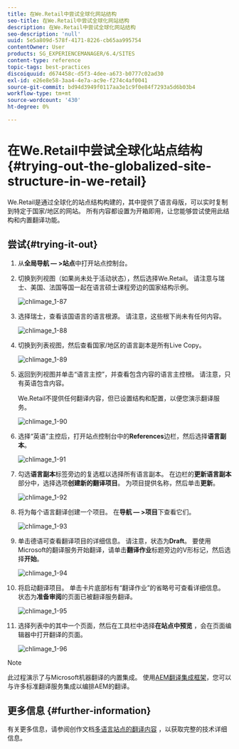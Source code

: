 ```yaml
---
title: 在We.Retail中尝试全球化网站结构
seo-title: 在We.Retail中尝试全球化网站结构
description: 在We.Retail中尝试全球化网站结构
seo-description: 'null'
uuid: 5e5a809d-578f-4171-8226-cb65aa995754
contentOwner: User
products: SG_EXPERIENCEMANAGER/6.4/SITES
content-type: reference
topic-tags: best-practices
discoiquuid: d674458c-d5f3-4dee-a673-b0777c02ad30
exl-id: e26e8e58-3aa4-4e7a-ac9e-f274c4af0041
source-git-commit: bd94d3949f0117aa3e1c9f0e84f7293a5d6b03b4
workflow-type: tm+mt
source-wordcount: '430'
ht-degree: 0%

---
```


# 在We.Retail中尝试全球化站点结构{#trying-out-the-globalized-site-structure-in-we-retail}

We.Retail是通过全球化的站点结构构建的，其中提供了语言母版，可以实时复制到特定于国家/地区的网站。 所有内容都设置为开箱即用，让您能够尝试使用此结构和内置翻译功能。

## 尝试{#trying-it-out}

1. 从&#x200B;**全局导航 — >站点**&#x200B;中打开站点控制台。
1. 切换到列视图（如果尚未处于活动状态），然后选择We.Retail。 请注意与瑞士、美国、法国等国一起在语言硕士课程旁边的国家结构示例。

   ![chlimage_1-87](assets/chlimage_1-87.png)

1. 选择瑞士，查看该国语言的语言根源。 请注意，这些根下尚未有任何内容。

   ![chlimage_1-88](assets/chlimage_1-88.png)

1. 切换到列表视图，然后查看国家/地区的语言副本是所有Live Copy。

   ![chlimage_1-89](assets/chlimage_1-89.png)

1. 返回到列视图并单击“语言主控”，并查看包含内容的语言主控根。 请注意，只有英语包含内容。

   We.Retail不提供任何翻译内容，但已设置结构和配置，以便您演示翻译服务。

   ![chlimage_1-90](assets/chlimage_1-90.png)

1. 选择“英语”主控后，打开站点控制台中的&#x200B;**References**&#x200B;边栏，然后选择&#x200B;**语言副本**。

   ![chlimage_1-91](assets/chlimage_1-91.png)

1. 勾选&#x200B;**语言副本**&#x200B;标签旁边的复选框以选择所有语言副本。 在边栏的&#x200B;**更新语言副本**&#x200B;部分中，选择选项&#x200B;**创建新的翻译项目**。 为项目提供名称，然后单击&#x200B;**更新**。

   ![chlimage_1-92](assets/chlimage_1-92.png)

1. 将为每个语言翻译创建一个项目。 在&#x200B;**导航 — >项目**&#x200B;下查看它们。

   ![chlimage_1-93](assets/chlimage_1-93.png)

1. 单击德语可查看翻译项目的详细信息。 请注意，状态为&#x200B;**Draft**。 要使用Microsoft的翻译服务开始翻译，请单击&#x200B;**翻译作业**&#x200B;标题旁边的V形标记，然后选择&#x200B;**开始**。

   ![chlimage_1-94](assets/chlimage_1-94.png)

1. 将启动翻译项目。 单击卡片底部标有“翻译作业”的省略号可查看详细信息。 状态为&#x200B;**准备审阅**&#x200B;的页面已被翻译服务翻译。

   ![chlimage_1-95](assets/chlimage_1-95.png)

1. 选择列表中的其中一个页面，然后在工具栏中选择&#x200B;**在站点中预览** ，会在页面编辑器中打开翻译的页面。

   ![chlimage_1-96](assets/chlimage_1-96.png)

>[!NOTE]
>
>此过程演示了与Microsoft机器翻译的内置集成。 使用[AEM翻译集成框架](/help/sites-administering/translation.md)，您可以与许多标准翻译服务集成以编排AEM的翻译。

## 更多信息 {#further-information}

有关更多信息，请参阅创作文档[多语言站点的翻译内容](/help/sites-administering/translation.md) ，以获取完整的技术详细信息。

